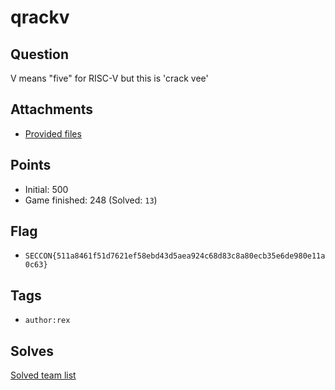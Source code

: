 # qrackv
## Question
V means "five" for RISC-V but this is 'crack vee'


## Attachments
- [Provided files](files/)

## Points
- Initial: 500
- Game finished: 248 (Solved: `13`)

## Flag
- `SECCON{511a8461f51d7621ef58ebd43d5aea924c68d83c8a80ecb35e6de980e11a0c63}`

## Tags
- `author:rex`

## Solves
[Solved team list](./solves.md)